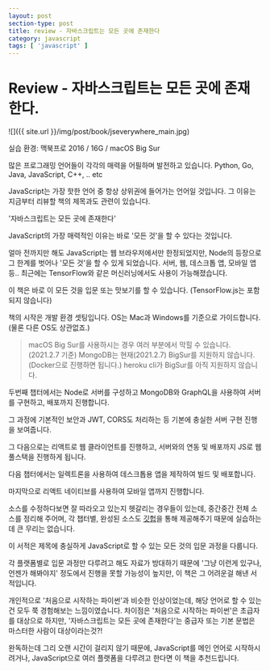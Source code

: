 ```yaml
---
layout: post
section-type: post
title: review - 자바스크립트는 모든 곳에 존재한다
category: javascript
tags: [ 'javascript' ]
---
```


# Review - 자바스크립트는 모든 곳에 존재한다.

![]({{ site.url }}/img/post/book/jseverywhere_main.jpg)

실습 환경: 맥북프로 2016 / 16G / macOS Big Sur

많은 프로그래밍 언어들이 각각의 매력을 어필하며 발전하고 있습니다. Python, Go, Java, JavaScript, C++, .. etc

JavaScript는 가장 핫한 언어 중 항상 상위권에 들어가는 언어일 것입니다. 그 이유는 지금부터 리뷰할 책의 제목과도 관련이 있습니다.

'자바스크립트는 모든 곳에 존재한다'

JavaScript의 가장 매력적인 이유는 바로 '모든 것'을 할 수 있다는 것입니다.

얼마 전까지만 해도 JavaScript는 웹 브라우저에서만 한정되었지만, Node의 등장으로 그 한계를 벗어나 '모든 것'을 할 수 있게 되었습니다. 서버, 웹, 데스크톱 앱, 모바일 앱 등.. 최근에는 TensorFlow와 같은 머신러닝에서도 사용이 가능해졌습니다.

이 책은 바로 이 모든 것을 입문 또는 맛보기를 할 수 있습니다. (TensorFlow.js는 포함되지 않습니다)

책의 시작은 개발 환경 셋팅입니다. OS는 Mac과 Windows를 기준으로 가이드합니다. (물론 다른 OS도 상관없죠.)

> macOS Big Sur를 사용하시는 경우 여러 부분에서 막힐 수 있습니다. (2021.2.7 기준)
> MongoDB는 현재(2021.2.7) BigSur를 지원하지 않습니다. (Docker으로 진행하면 됩니다.)
> heroku cli가 BigSur를 아직 지원하지 않습니다.

두번째 챕터에서는 Node로 서버를 구성하고 MongoDB와 GraphQL을 사용하여 서버를 구현하고, 배포까지 진행합니다.

그 과정에 기본적인 보안과 JWT, CORS도 처리하는 등 기본에 충실한 서버 구현 진행을 보여줍니다.

그 다음으로는 리액트로 웹 클라이언트를 진행하고, 서버와의 연동 및 배포까지 JS로 웹 풀스택을 진행하게 됩니다.

다음 챕터에서는 일렉트론을 사용하여 데스크톱용 앱을 제작하여 빌드 및 배포합니다.

마지막으로 리액트 네이티브를 사용하여 모바일 앱까지 진행합니다.

소스를 수정하다보면 잘 따라오고 있는지 헷갈리는 경우들이 있는데, 중간중간 전체 소스를 정리해 주어며, 각 챕터별, 완성된 소스도 [깃헙](https://github.com/javascripteverywhere)을 통해 제공해주기 때문에 실습하는데 큰 무리는 없습니다.

이 서적은 제목에 충실하게 JavaScript로 할 수 있는 모든 것의 입문 과정을 다룹니다.

각 플랫폼별로 입문 과정만 다루려고 해도 자료가 방대하기 때문에 '그냥 이런게 있구나, 언젠가 해봐야지' 정도에서 진행을 못할 가능성이 높지만, 이 책은 그 어려운걸 해낸 서적입니다.

개인적으로 '처음으로 시작하는 파이썬'과 비슷한 인상이었는데, 해당 언어로 할 수 있는건 모두 쭉 경험해보는 느낌이였습니다. 차이점은 '처음으로 시작하는 파이썬'은 초급자를 대상으로 하지만, '자바스크립트는 모든 곳에 존재한다'는 중급자 또는 기본 문법은 마스터한 사람이 대상이라는것?!

완독하는데 그리 오랜 시간이 걸리지 않기 때문에, JavaScript를 메인 언어로 시작하시려거나, JavaScript으로 여러 플랫폼을 다루려고 한다면 이 책을 추천드립니다.
